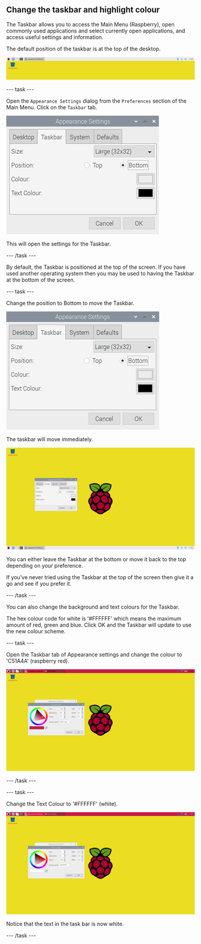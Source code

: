 ## Change the taskbar and highlight colour

The Taskbar allows you to access the Main Menu (Raspberry), open commonly used applications and select currently open applications, and access useful settings and information. 

The default position of the taskbar is at the top of the desktop. 

![screenshot](images/custom-taskbar.png)

--- task ---

Open the `Appearance Settings` dialog from the `Preferences` section of the Main Menu. Click on the `Taskbar` tab.

![screenshot](images/custom-taskbar-top-dialog.png)

This will open the settings for the Taskbar.

--- /task ---

By default, the Taskbar is positioned at the top of the screen. If you have used another operating system then you may be used to having the Taskbar at the bottom of the screen.

--- task ---

Change the position to Bottom to move the Taskbar.

![screenshot](images/custom-taskbar-bottom-dialog.png)

The taskbar will move immediately. 

![screenshot](images/custom-taskbar-bottom.png)

You can either leave the Taskbar at the bottom or move it back to the top depending on your preference. 

If you've never tried using the Taskbar at the top of the screen then give it a go and see if you prefer it.

--- /task ---

You can also change the background and text colours for the Taskbar. 

The hex colour code for white is '#FFFFFF' which means the maximum amount of red, green and blue. Click OK and the Taskbar will update to use the new colour scheme. 


--- task ---

Open the Taskbar tab of Appearance settings and change the colour to 'C51A4A' (raspberry red).

![screenshot](images/custom-taskbar-raspberry.png)

--- /task ---

--- task ---

Change the Text Colour to '#FFFFFF' (white).

![screenshot](images/custom-taskbar-text.png)

Notice that the text in the task bar is now white. 

--- /task ---

